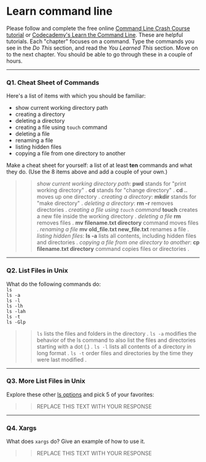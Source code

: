 # Learn command line

Please follow and complete the free online [Command Line Crash Course
tutorial](https://web.archive.org/web/20160708171659/http://cli.learncodethehardway.org/book/) or [Codecademy's Learn the Command Line](https://www.codecademy.com/learn/learn-the-command-line). These are helpful tutorials. Each "chapter" focuses on a command. Type the commands you see in the _Do This_ section, and read the _You Learned This_ section. Move on to the next chapter. You should be able to go through these in a couple of hours.

---

### Q1.  Cheat Sheet of Commands  

Here's a list of items with which you should be familiar:  
* show current working directory path
* creating a directory
* deleting a directory
* creating a file using `touch` command
* deleting a file
* renaming a file
* listing hidden files
* copying a file from one directory to another

Make a cheat sheet for yourself: a list of at least **ten** commands and what they do.  (Use the 8 items above and add a couple of your own.)  

> > *show current working directory path*: **pwd** stands for "print working directory" . 
**cd** stands for "change directory" . 
**cd ..** moves up one directory . 
*creating a directory*: **mkdir** stands for "make directory" . 
*deleting a directory*: **rm -r** removes directories . 
*creating a file using `touch` command* **touch** creates a new file inside the working directory . 
*deleting a file* **rm** removes files . 
**mv filename.txt directory** command moves files . 
*renaming a file* **mv old_file.txt new_file.txt** renames a file . 
*listing hidden files*: **ls -a** lists all contents, including hidden files and directories . 
*copying a file from one directory to another*: **cp filename.txt directory** command copies files or directories . 

---

### Q2.  List Files in Unix   

What do the following commands do:  
`ls`  
`ls -a`  
`ls -l`  
`ls -lh`  
`ls -lah`  
`ls -t`  
`ls -Glp`  

> > `ls` lists the files and folders in the directory . 
`ls -a` modifies the behavior of the ls command to also list the files and directories starting with a dot (.) . 
`ls -l` lists all contents of a directory in long format . 
`ls -t` order files and directories by the time they were last modified . 


---

### Q3.  More List Files in Unix  

Explore these other [ls options](http://www.techonthenet.com/unix/basic/ls.php) and pick 5 of your favorites:

> > REPLACE THIS TEXT WITH YOUR RESPONSE

---

### Q4.  Xargs   

What does `xargs` do? Give an example of how to use it.

> > REPLACE THIS TEXT WITH YOUR RESPONSE

 

